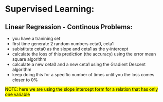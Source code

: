 <h1>Supervised Learning:</h1>
<h2>Linear Regression - Continous Problems:</h2>

<ul>
<li>you have a tranining set</li>
<li>first time generate 2 random numbers ceta0, ceta1</li>
<li>subistitute ceta0 as the slope and ceta1 as the y-intercept</li>
<li>calculate the loss of this prediction (the accuracy) using the error mean square algorithm</li>
<li>calculate a new ceta0 and a new ceta1 using the Gradient Descent algorithm</li>
<li>keep doing this for a specific number of times until you the loss comes closer to 0%</li>
</ul>

<mark>NOTE: here we are using the slope intercept form for a relation that has only one variable</mark>
